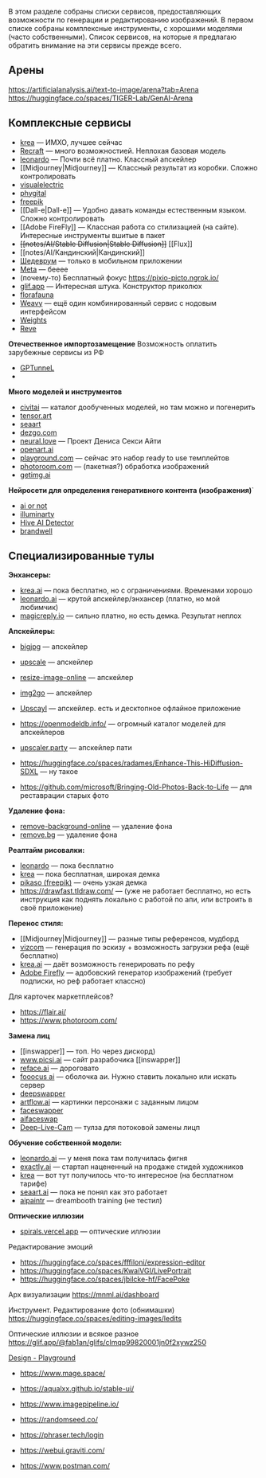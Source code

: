 В этом разделе собраны списки сервисов, предоставляющих возможности по генерации и редактированию изображений. В первом списке собраны комплексные инструменты, с хорошими моделями (часто собственными). Список сервисов, на которые я предлагаю обратить внимание на эти сервисы прежде всего.

## Арены
https://artificialanalysis.ai/text-to-image/arena?tab=Arena
https://huggingface.co/spaces/TIGER-Lab/GenAI-Arena

## Комплексные сервисы

- [krea](https://krea.ai) — ИМХО, лучшее сейчас
- [Recraft](https://Recraft.ai) — много возможностией. Неплохая базовая модель
- [leonardo](https://leonardo.ai) — Почти всё платно. Классный апскейлер
- [[Midjourney|Midjourney]] — Классный результат из коробки. Сложно контролировать
- [visualelectric](https://visualelectric.com)
- [phygital](https://app.phygital.plus/pricing?utm_source=newsletter&utm_medium=email&utm_campaign=releaseflux)
- [freepik](https://www.freepik.com/ai)
- [[Dall-e|Dall-e]] — Удобно давать команды естественным языком. Сложно контролировать
- [[Adobe FireFly]] — Классная работа со стилизацией (на сайте). Интересные инструменты вшитые в пакет
- ~~[[notes/AI/Stable Diffusion|Stable Diffusion]]~~  [[Flux]]
- [[notes/AI/Кандинский|Кандинский]]
- [Шедеврум](https://shedevrum.ai/) — только в мобильном приложении
- [Meta](https://imagine.meta.com) — бееее
- (почему-то) Бесплатный фокус https://pixio-picto.ngrok.io/ 
- [glif.app](https://glif.app/glifs) — Интересная штука. Конструктор приколюх
- [florafauna](https://www.florafauna.ai)
- [Weavy](https://app.weavy.ai/) — ещё один комбинированный сервис с нодовым интерфейсом
- [Weights](https://www.weights.com/) 
- [Reve](https://preview.reve.art/?account=login_or_tos)

**Отечественное импортозамещение**
Возможность оплатить зарубежные сервисы из РФ
- [GPTunneL](https://gptunnel.ru/)
- 


**Много моделей и инcтрументов**
- [civitai](https://civitai.com) — каталог дообученных моделей, но там можно и погенерить
- [tensor.art](https://tensor.art/)
- [seaart](https://www.seaart.ai)
- [dezgo.com](https://dezgo.com/)
- [neural.love](https://neural.love/) — Проект Дениса Секси Айти
- [openart.ai](openart.ai.md )
- [playground.com](https://playground.com/) — сейчас это набор ready to use темплейтов
- [photoroom.com](https://app.photoroom.com/create) — (пакетная?) обработка изображений 
- [getimg.ai](getimg.ai.md)


**Нейросети для определения генеративного контента (изображения)**`
- [ai or not](https://aiornot.com/)
- [illuminarty](https://illuminarty.ai/en/)
- [Hive AI Detector](https://chromewebstore.google.com/detail/hive-ai-detector/cmeikcgfecnhojcbfapbmpbjgllklcbi) 
- [brandwell](https://brandwell.ai/ai-image-detector/)

## Специализированные тулы

**Энхансеры:**
- [krea.ai](https://www.krea.ai/ ) — пока бесплатно, но с ограничениями. Временами хорошо
- [leonardo.ai](https://leonardo.ai/ ) — крутой апскейлер/энхансер (платно, но мой любимчик)
- [magicreply.io](https://magicreply.io/) — сильно платно, но есть демка. Результат неплох


**Апскейлеры:**
- [bigjpg](https://bigjpg.com/) — апскейлер
- [upscale](https://www.upscale.media/ru) — апскейлер
- [resize-image-online](https://resize-image-online.com/ru) — апскейлер
- [img2go](https://www.img2go.com/ru/upscale-image) — апскейлер
- [Upscayl](https://www.upscayl.org/) — апскейлер. есть и десктопное офлайное приложение

- https://openmodeldb.info/ — огромный каталог моделей для апскейлеров
- [upscaler.party](https://upscaler.party/) — апскейлер пати
- https://huggingface.co/spaces/radames/Enhance-This-HiDiffusion-SDXL — ну такое
- https://github.com/microsoft/Bringing-Old-Photos-Back-to-Life — для реставрации старых фото


**Удаление фона:**
- [remove-background-online](https://remove-background-online.com/ru) — удаление фона
- [remove.bg](https://www.remove.bg/ru) — удаление фона


**Реалтайм рисовалки:**
- [leonardo](https://leonardo.ai/) — пока бесплатно
- [krea](https://www.krea.ai/) — пока бесплатная, широкая демка
- [pikaso (freepik)](https://www.freepik.com/pikaso/) — очень узкая демка
- https://drawfast.tldraw.com/ — (уже не работает бесплатно, но есть инструкция как поднять локально с работой по апи, или встроить в своё приложение)


**Перенос стиля:**
- [[Midjourney|Midjourney]] — разные типы референсов, мудборд
- [vizcom](https://www.vizcom.ai/) — генерация по эскизу + возможность загрузки рефа (ещё бесплатно)
- [krea.ai](https://www.krea.ai) — даёт возможность генерировать по рефу
- [Adobe Firefly](https://firefly.adobe.com) — адобовский генератор изображений (требует подписки, но реф работает классно)

Для карточек маркетплейсов?
- https://flair.ai/
- https://www.photoroom.com/


**Замена лиц** 
- [[inswapper]] — топ. Но через дискорд)
- www.picsi.ai — сайт разрабочика [[inswapper]] 
- [reface.ai](https://reface.ai/unboring/restyle) — дороговато
- [fooocus ai](https://github.com/lllyasviel/Fooocus) — оболочка аи. Нужно ставить локально или искать сервер
- [deepswapper](https://www.deepswapper.com/)
- [artflow.ai](https://app.artflow.ai/image-studio) — картинки персонажи с заданным лицом
- [faceswapper](https://faceswapper.ai/)
- [aifaceswap](https://aifaceswap.io/)
- [Deep-Live-Cam](https://github.com/hacksider/Deep-Live-Cam) — тулза для потоковой замены лицп


**Обучение собственной модели:**
- [leonardo.ai](https://leonardo.ai/) — у меня пока там получилась фигня
- [exactly.ai](https://app.exactly.ai) — стартап нацененный на продаже стидей художников
- [krea](https://www.krea.ai/) — вот тут получилось что-то интересное (на бесплатном тарифе)
- [seaart.ai](https://www.seaart.ai/ru/models) — пока не понял как это работает 
- [aipaintr](https://app.aipaintr.com/) — dreambooth training (не тестил)


**Оптические иллюзии**
-  [spirals.vercel.app](https://spirals.vercel.app) — оптические иллюзии


Редактирование эмоций
- https://huggingface.co/spaces/fffiloni/expression-editor
- https://huggingface.co/spaces/KwaiVGI/LivePortrait
- https://huggingface.co/spaces/jbilcke-hf/FacePoke

Арх визуализации
https://mnml.ai/dashboard

Инструмент. Редактирование фото (обнимашки)
https://huggingface.co/spaces/editing-images/ledits

Оптические иллюзии и всякое разное
https://glif.app/@fab1an/glifs/clmqp99820001jn0f2xywz250

[Design - Playground](https://playground.com/design)

- https://www.mage.space/

- https://aqualxx.github.io/stable-ui/
- https://www.imagepipeline.io/
- https://randomseed.co/
- https://phraser.tech/login
- https://webui.graviti.com/
- https://www.postman.com/